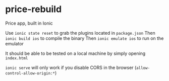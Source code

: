 # price-rebuild
Price app, built in Ionic

Use `ionic state reset` to grab the plugins located in `package.json`
Then `ionic build ios` to compile the binary
Then `ionic emulate ios` to run on the emulator

It should be able to be tested on a local machine by simply opening `index.html`

`ionic serve` will only work if you disable CORS in the browser (`allow-control-allow-origin:*`)

